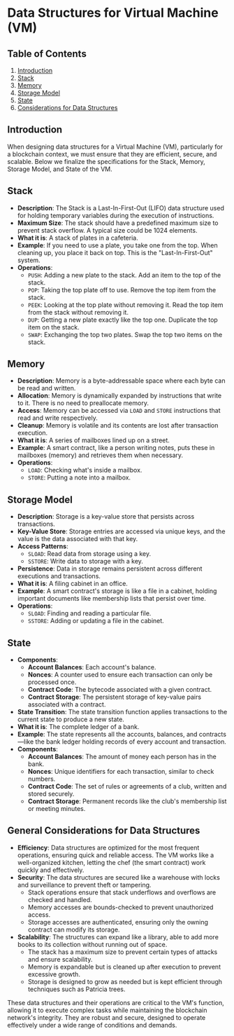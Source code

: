 # Data Structures for Virtual Machine (VM)

## Table of Contents

1. [Introduction](#introduction)
2. [Stack](#stack)
3. [Memory](#memory)
4. [Storage Model](#storage-model)
5. [State](#state)
6. [Considerations for Data Structures](#general-considerations-for-data-structures)

## Introduction

When designing data structures for a Virtual Machine (VM), particularly for a blockchain context, we must ensure that they are efficient, secure, and scalable. Below we finalize the specifications for the Stack, Memory, Storage Model, and State of the VM.

## Stack

- **Description**: The Stack is a Last-In-First-Out (LIFO) data structure used for holding temporary variables during the execution of instructions.
- **Maximum Size**: The stack should have a predefined maximum size to prevent stack overflow. A typical size could be 1024 elements.
- **What it is**: A stack of plates in a cafeteria.
- **Example**: If you need to use a plate, you take one from the top. When cleaning up, you place it back on top. This is the "Last-In-First-Out" system.
- **Operations**:
  - `PUSH`: Adding a new plate to the stack. Add an item to the top of the stack.
  - `POP`: Taking the top plate off to use. Remove the top item from the stack.
  - `PEEK`: Looking at the top plate without removing it. Read the top item from the stack without removing it.
  - `DUP`: Getting a new plate exactly like the top one. Duplicate the top item on the stack.
  - `SWAP`: Exchanging the top two plates. Swap the top two items on the stack.

## Memory

- **Description**: Memory is a byte-addressable space where each byte can be read and written.
- **Allocation**: Memory is dynamically expanded by instructions that write to it. There is no need to preallocate memory.
- **Access**: Memory can be accessed via `LOAD` and `STORE` instructions that read and write respectively.
- **Cleanup**: Memory is volatile and its contents are lost after transaction execution.
- **What it is**: A series of mailboxes lined up on a street.
- **Example**: A smart contract, like a person writing notes, puts these in mailboxes (memory) and retrieves them when necessary.
- **Operations**:
  - `LOAD`: Checking what's inside a mailbox.
  - `STORE`: Putting a note into a mailbox.

## Storage Model

- **Description**: Storage is a key-value store that persists across transactions.
- **Key-Value Store**: Storage entries are accessed via unique keys, and the value is the data associated with that key.
- **Access Patterns**:
  - `SLOAD`: Read data from storage using a key.
  - `SSTORE`: Write data to storage with a key.
- **Persistence**: Data in storage remains persistent across different executions and transactions.
- **What it is**: A filing cabinet in an office.
- **Example**: A smart contract's storage is like a file in a cabinet, holding important documents like membership lists that persist over time.
- **Operations**:
  - `SLOAD`: Finding and reading a particular file.
  - `SSTORE`: Adding or updating a file in the cabinet.

## State

- **Components**:
  - **Account Balances**: Each account's balance.
  - **Nonces**: A counter used to ensure each transaction can only be processed once.
  - **Contract Code**: The bytecode associated with a given contract.
  - **Contract Storage**: The persistent storage of key-value pairs associated with a contract.
- **State Transition**: The state transition function applies transactions to the current state to produce a new state.
- **What it is**: The complete ledger of a bank.
- **Example**: The state represents all the accounts, balances, and contracts—like the bank ledger holding records of every account and transaction.
- **Components**:
  - **Account Balances**: The amount of money each person has in the bank.
  - **Nonces**: Unique identifiers for each transaction, similar to check numbers.
  - **Contract Code**: The set of rules or agreements of a club, written and stored securely.
  - **Contract Storage**: Permanent records like the club's membership list or meeting minutes.

## General Considerations for Data Structures

- **Efficiency**: Data structures are optimized for the most frequent operations, ensuring quick and reliable access. The VM works like a well-organized kitchen, letting the chef (the smart contract) work quickly and effectively.
- **Security**: The data structures are secured like a warehouse with locks and surveillance to prevent theft or tampering.
  - Stack operations ensure that stack underflows and overflows are checked and handled.
  - Memory accesses are bounds-checked to prevent unauthorized access.
  - Storage accesses are authenticated, ensuring only the owning contract can modify its storage.
- **Scalability**: The structures can expand like a library, able to add more books to its collection without running out of space.
  - The stack has a maximum size to prevent certain types of attacks and ensure scalability.
  - Memory is expandable but is cleaned up after execution to prevent excessive growth.
  - Storage is designed to grow as needed but is kept efficient through techniques such as Patricia trees.

These data structures and their operations are critical to the VM's function, allowing it to execute complex tasks while maintaining the blockchain network's integrity. They are robust and secure, designed to operate effectively under a wide range of conditions and demands.
